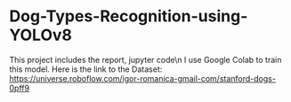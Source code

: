# Dog-Types-Recognition-using-YOLOv8
This project includes the report, jupyter code\n
I use Google Colab to train this model. Here is the link to the Dataset:
https://universe.roboflow.com/igor-romanica-gmail-com/stanford-dogs-0pff9
